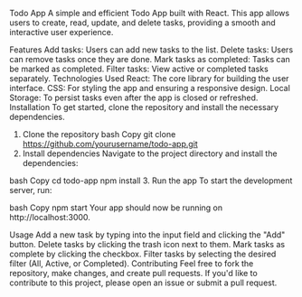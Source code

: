 Todo App
A simple and efficient Todo App built with React. This app allows users to create, read, update, and delete tasks, providing a smooth and interactive user experience.

Features
Add tasks: Users can add new tasks to the list.
Delete tasks: Users can remove tasks once they are done.
Mark tasks as completed: Tasks can be marked as completed.
Filter tasks: View active or completed tasks separately.
Technologies Used
React: The core library for building the user interface.
CSS: For styling the app and ensuring a responsive design.
Local Storage: To persist tasks even after the app is closed or refreshed.
Installation
To get started, clone the repository and install the necessary dependencies.

1. Clone the repository
bash
Copy
git clone https://github.com/yourusername/todo-app.git
2. Install dependencies
Navigate to the project directory and install the dependencies:

bash
Copy
cd todo-app
npm install
3. Run the app
To start the development server, run:

bash
Copy
npm start
Your app should now be running on http://localhost:3000.

Usage
Add a new task by typing into the input field and clicking the "Add" button.
Delete tasks by clicking the trash icon next to them.
Mark tasks as complete by clicking the checkbox.
Filter tasks by selecting the desired filter (All, Active, or Completed).
Contributing
Feel free to fork the repository, make changes, and create pull requests. If you'd like to contribute to this project, please open an issue or submit a pull request.
